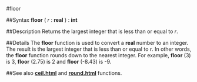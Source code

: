 
#floor

##Syntax
**floor** ( *r* : **real** ) : **int**

##Description
Returns the largest integer that is less than or equal to *r*.

##Details
The **floor** function is used to convert a **real** number to an integer. The result is the largest integer that is less than or equal to *r*. In other words, the **floor** function rounds down to the nearest integer. For example, **floor** (3) is 3, **floor** (2.75) is 2 and **floor** (-8.43) is -9.

##See also
**[ceil.html](ceil)** and **[round.html](round)** functions.
